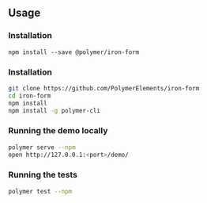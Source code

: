 


## Usage

### Installation
```
npm install --save @polymer/iron-form
```


### Installation
```sh
git clone https://github.com/PolymerElements/iron-form
cd iron-form
npm install
npm install -g polymer-cli
```

### Running the demo locally
```sh
polymer serve --npm
open http://127.0.0.1:<port>/demo/
```

### Running the tests
```sh
polymer test --npm
```


